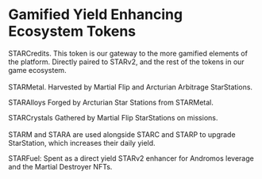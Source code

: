 # Gamified Yield Enhancing Ecosystem Tokens

STARCredits. This token is our gateway to the more gamified elements of the platform. Directly paired to STARv2, and the rest of the tokens in our game ecosystem.\
\
STARMetal. Harvested by Martial Flip and Arcturian Arbitrage StarStations.&#x20;

STARAlloys Forged by Arcturian Star Stations from STARMetal.

STARCrystals Gathered by Martial Flip StarStations on missions. \
\
STARM and STARA are used alongside STARC and STARP to upgrade StarStation, which increases their daily yield.&#x20;

STARFuel: Spent as a direct yield STARv2 enhancer for Andromos leverage and the Martial Destroyer NFTs.&#x20;
